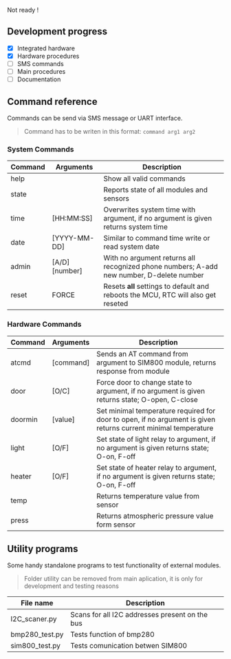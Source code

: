 Not ready !
## Development progress
- [X] Integrated hardware
- [X] Hardware procedures
- [ ] SMS commands
- [ ] Main procedures
- [ ] Documentation

## Command reference
Commands can be send via SMS message or UART interface.
> Command has to be writen in this format: `command arg1 arg2`

### System Commands
| Command | Arguments | Description |
| ------- | --------- | ----------- |
| help    |           | Show all valid commands |
| state   |           | Reports state of all modules and sensors |
| time    |  [HH:MM:SS] | Overwrites system time with argument, if no argument is given returns system time |
| date    | [YYYY-MM-DD] | Similar to command time write or read system date |
| admin   | [A/D] [number] | With no argument returns all recognized phone numbers; A-add new number, D-delete number |
| reset   | FORCE     | Resets **all** settings to default and reboots the MCU, RTC will also get reseted |


### Hardware Commands
| Command | Arguments | Description |
| ------- | --------- | ----------- |
| atcmd   | [command] | Sends an AT command from argument to SIM800 module, returns response from module |
| door    | [O/C]     | Force door to change state to argument, if no argument is given returns state; O-open, C-close |
| doormin | [value]   | Set minimal temperature required for door to open, if no argument is given returns current minimal temperature |
| light   | [O/F]     | Set state of light relay to argument, if no argument is given returns state; O-on, F-off |
| heater  | [O/F]     | Set state of heater relay to argument, if no argument is given returns state; O-on, F-off |
| temp    |           | Returns temperature value from sensor |
| press   |           | Returns atmospheric pressure value form sensor |

## Utility programs
Some handy standalone programs to test functionality of external modules.
> Folder utility can be removed from main aplication, it is only for development and testing reasons

| File name | Description |
| ----- | ----- |
| I2C_scaner.py | Scans for all I2C addresses present on the bus |
| bmp280_test.py | Tests function of bmp280 |
| sim800_test.py | Tests comunication betwen SIM800 |
